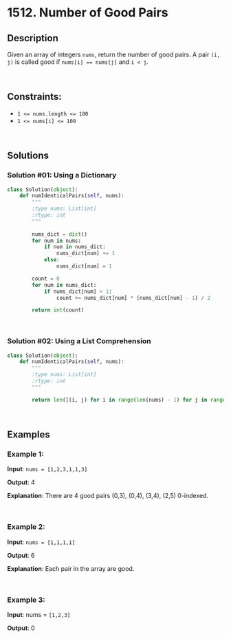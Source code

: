 # 1512. Number of Good Pairs

## Description

Given an array of integers `nums`, return the number of good pairs. A pair `(i, j)` is called good if `nums[i] == nums[j]` and `i < j`.

<br>

## Constraints:

- `1 <= nums.length <= 100`
- `1 <= nums[i] <= 100`

<br>

## Solutions 

### Solution #01: Using a Dictionary

```python
class Solution(object):
    def numIdenticalPairs(self, nums):
        """
        :type nums: List[int]
        :rtype: int
        """
        
        nums_dict = dict()
        for num in nums:
            if num in nums_dict:
                nums_dict[num] += 1
            else:
                nums_dict[num] = 1

        count = 0
        for num in nums_dict:
            if nums_dict[num] > 1:
                count += nums_dict[num] * (nums_dict[num] - 1) / 2

        return int(count)
```

<br>

### Solution #02: Using a List Comprehension

```python
class Solution(object):
    def numIdenticalPairs(self, nums):
        """
        :type nums: List[int]
        :rtype: int
        """

        return len([(i, j) for i in range(len(nums) - 1) for j in range(i + 1, len(nums)) if nums[i] == nums[j]])
```

<br>

## Examples

### Example 1:

**Input**: `nums = [1,2,3,1,1,3]`

**Output**: 4

**Explanation**: There are 4 good pairs (0,3), (0,4), (3,4), (2,5) 0-indexed.

<br>

### Example 2:

**Input**: `nums = [1,1,1,1]`

**Output**: 6

**Explanation**: Each pair in the array are good.

<br>

### Example 3:

**Input**: nums = `[1,2,3]`

**Output**: 0
